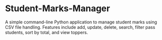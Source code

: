 # Student-Marks-Manager
A simple command-line Python application to manage student marks using CSV file handling. Features include add, update, delete, search, filter pass students, sort by total, and view toppers.

